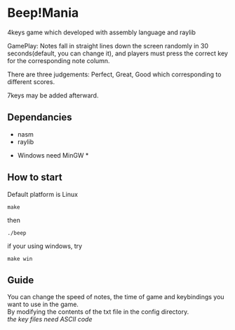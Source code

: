# Beep!Mania

4keys game which developed with assembly language and raylib 

GamePlay: Notes fall in straight lines down the screen randomly in 30 seconds(default, you can change it), and players must press the correct key for the corresponding note column.

There are three judgements: Perfect, Great, Good which corresponding to different scores.

7keys may be added afterward.

## Dependancies

- nasm
- raylib

* Windows need MinGW *

## How to start

Default platform is Linux

```
make 
```

then 

```
./beep
```

if your using windows, try

```
make win
```

## Guide

You can change the speed of notes, the time of game and keybindings you want to use in the game.<br>
By modifying the contents of the txt file in the config directory.<br>
*the key files need ASCII code*

